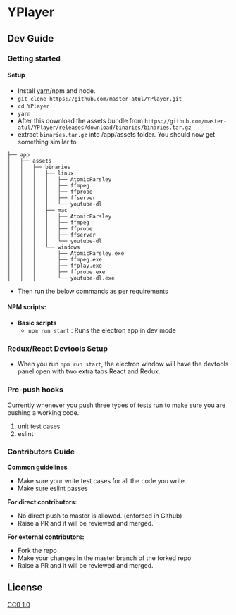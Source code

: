 # YPlayer

## Dev Guide
### Getting started
#### Setup
- Install [yarn](https://yarnpkg.com/en/docs/install)/npm and node.
- `git clone https://github.com/master-atul/YPlayer.git`
- `cd YPlayer`
- `yarn`
- After this download the assets bundle from `https://github.com/master-atul/YPlayer/releases/download/binaries/binaries.tar.gz`
- extract `binaries.tar.gz` into /app/assets folder.
You should now get something similar to
```
├── app
│   ├── assets
│   │   ├── binaries
│   │   │   ├── linux
│   │   │   │   ├── AtomicParsley
│   │   │   │   ├── ffmpeg
│   │   │   │   ├── ffprobe
│   │   │   │   ├── ffserver
│   │   │   │   └── youtube-dl
│   │   │   ├── mac
│   │   │   │   ├── AtomicParsley
│   │   │   │   ├── ffmpeg
│   │   │   │   ├── ffprobe
│   │   │   │   ├── ffserver
│   │   │   │   └── youtube-dl
│   │   │   └── windows
│   │   │       ├── AtomicParsley.exe
│   │   │       ├── ffmpeg.exe
│   │   │       ├── ffplay.exe
│   │   │       ├── ffprobe.exe
│   │   │       └── youtube-dl.exe
```
- Then run the below commands as per requirements

#### NPM scripts:
- **Basic scripts**
  - `npm run start` : Runs the electron app in dev mode

### Redux/React Devtools Setup
- When you run `npm run start`, the electron window will have the devtools panel open with two extra tabs React and Redux.

### Pre-push hooks
Currently whenever you push three types of tests run to make sure you are pushing a working code.
1. unit test cases
2. eslint

### Contributors Guide
**Common guidelines**
- Make sure your write test cases for all the code you write.
- Make sure eslint passes

**For direct contributors:**
 - No direct push to master is allowed. (enforced in Github)
 - Raise a PR and it will be reviewed and merged.

**For external contributors:**
 - Fork the repo
 - Make your changes in the master branch of the forked repo
 - Raise a PR and it will be reviewed and merged.

## License

[CC0 1.0](LICENSE.md)
